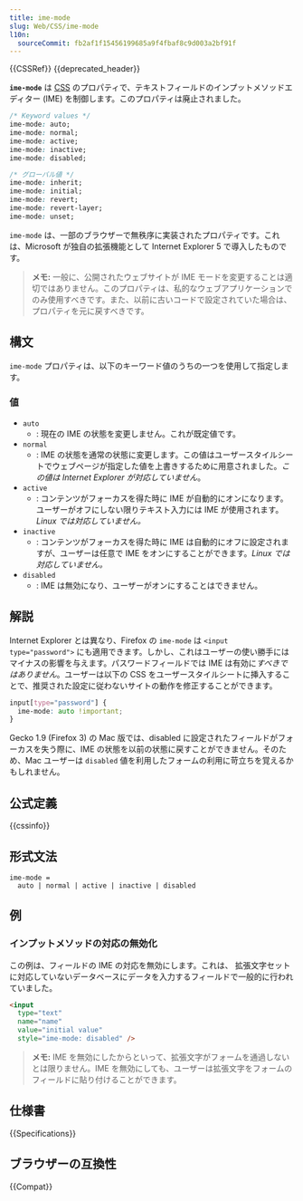 ```yaml
---
title: ime-mode
slug: Web/CSS/ime-mode
l10n:
  sourceCommit: fb2af1f15456199685a9f4fbaf8c9d003a2bf91f
---
```


{{CSSRef}} {{deprecated_header}}

**`ime-mode`** は [CSS](/ja/docs/Web/CSS) のプロパティで、テキストフィールドのインプットメソッドエディター (IME) を制御します。このプロパティは廃止されました。

```css
/* Keyword values */
ime-mode: auto;
ime-mode: normal;
ime-mode: active;
ime-mode: inactive;
ime-mode: disabled;

/* グローバル値 */
ime-mode: inherit;
ime-mode: initial;
ime-mode: revert;
ime-mode: revert-layer;
ime-mode: unset;
```

`ime-mode` は、一部のブラウザーで無秩序に実装されたプロパティです。これは、Microsoft が独自の拡張機能として Internet Explorer 5 で導入したものです。

> **メモ:** 一般に、公開されたウェブサイトが IME モードを変更することは適切ではありません。このプロパティは、私的なウェブアプリケーションでのみ使用すべきです。また、以前に古いコードで設定されていた場合は、プロパティを元に戻すべきです。

## 構文

`ime-mode` プロパティは、以下のキーワード値のうちの一つを使用して指定します。

### 値

- `auto`
  - : 現在の IME の状態を変更しません。これが既定値です。
- `normal`
  - : IME の状態を通常の状態に変更します。この値はユーザースタイルシートでウェブページが指定した値を上書きするために用意されました。_この値は Internet Explorer が対応していません_。
- `active`
  - : コンテンツがフォーカスを得た時に IME が自動的にオンになります。ユーザーがオフにしない限りテキスト入力には IME が使用されます。_Linux では対応していません。_
- `inactive`
  - : コンテンツがフォーカスを得た時に IME は自動的にオフに設定されますが、ユーザーは任意で IME をオンにすることができます。_Linux では対応していません。_
- `disabled`
  - : IME は無効になり、ユーザーがオンにすることはできません。

## 解説

Internet Explorer とは異なり、Firefox の `ime-mode` は `<input type="password">` にも適用できます。しかし、これはユーザーの使い勝手にはマイナスの影響を与えます。パスワードフィールドでは IME は有効に*すべきではありません*。ユーザーは以下の CSS をユーザースタイルシートに挿入することで、推奨された設定に従わないサイトの動作を修正することができます。

```css
input[type="password"] {
  ime-mode: auto !important;
}
```

Gecko 1.9 (Firefox 3) の Mac 版では、disabled に設定されたフィールドがフォーカスを失う際に、IME の状態を以前の状態に戻すことができません。そのため、Mac ユーザーは `disabled` 値を利用したフォームの利用に苛立ちを覚えるかもしれません。

## 公式定義

{{cssinfo}}

## 形式文法

```plain
ime-mode =
  auto | normal | active | inactive | disabled
```

## 例

### インプットメソッドの対応の無効化

この例は、フィールドの IME の対応を無効にします。これは、 拡張文字セットに対応していないデータベースにデータを入力するフィールドで一般的に行われていました。

```html
<input
  type="text"
  name="name"
  value="initial value"
  style="ime-mode: disabled" />
```

> **メモ:** IME を無効にしたからといって、拡張文字がフォームを通過しないとは限りません。IME を無効にしても、ユーザーは拡張文字をフォームのフィールドに貼り付けることができます。

## 仕様書

{{Specifications}}

## ブラウザーの互換性

{{Compat}}
